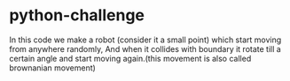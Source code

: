 # python-challenge
In this code we make a robot (consider it a small point) which start moving from anywhere randomly, And when it collides with boundary it rotate till a certain angle and start moving again.(this movement is also called brownanian movement)
